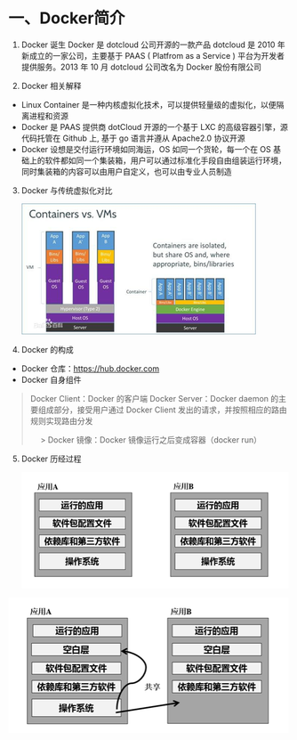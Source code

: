 # 一、Docker简介

1. Docker 诞生
   Docker 是 dotcloud 公司开源的一款产品 dotcloud 是 2010 年新成立的一家公司，主要基于 PAAS ( Platfrom as a Service ) 平台为开发者提供服务。2013 年 10 月 dotcloud 公司改名为 Docker 股份有限公司



2. Docker 相关解释

* Linux Container  是一种内核虚拟化技术，可以提供轻量级的虚拟化，以便隔离进程和资源
* Docker  是  PAAS  提供商 dotCloud  开源的一个基于 LXC 的高级容器引擎，源代码托管在 Github 上, 基于 go 语言并遵从 Apache2.0 协议开源
* Docker 设想是交付运行环境如同海运，OS 如同一个货轮，每一个在 OS 基础上的软件都如同一个集装箱，用户可以通过标准化手段自由组装运行环境，同时集装箱的内容可以由用户自定义，也可以由专业人员制造

3. Docker 与传统虚拟化对比

   ![1570802742045](Docker简介.assets/1570802742045.png)

4. Docker 的构成
* Docker 仓库：https://hub.docker.com
* Docker 自身组件
> Docker Client：Docker 的客户端
> Docker Server：Docker daemon 的主要组成部分，接受用户通过 Docker Client 发出的请求，并按照相应的路由规则实现路由分发
>
> 　  > Docker 镜像：Docker 镜像运行之后变成容器（docker run）



5. Docker 历经过程

   ![1570802863733](Docker简介.assets/1570802863733.png)

![1570802878181](Docker简介.assets/1570802878181.png)

